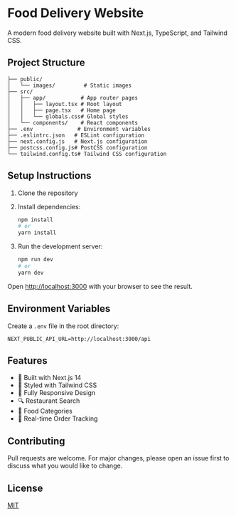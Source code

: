 # Food Delivery Website

A modern food delivery website built with Next.js, TypeScript, and Tailwind CSS.

## Project Structure

```
├── public/
│   └── images/         # Static images
├── src/
│   ├── app/           # App router pages
│   │   ├── layout.tsx # Root layout
│   │   ├── page.tsx   # Home page
│   │   └── globals.css# Global styles
│   └── components/    # React components
├── .env              # Environment variables
├── .eslintrc.json   # ESLint configuration
├── next.config.js   # Next.js configuration
├── postcss.config.js# PostCSS configuration
└── tailwind.config.ts# Tailwind CSS configuration
```

## Setup Instructions

1. Clone the repository
2. Install dependencies:
   ```bash
   npm install
   # or
   yarn install
   ```

3. Run the development server:
   ```bash
   npm run dev
   # or
   yarn dev
   ```

Open [http://localhost:3000](http://localhost:3000) with your browser to see the result.

## Environment Variables

Create a `.env` file in the root directory:

```env
NEXT_PUBLIC_API_URL=http://localhost:3000/api
```

## Features

- 🚀 Built with Next.js 14
- 💅 Styled with Tailwind CSS
- 📱 Fully Responsive Design
- 🔍 Restaurant Search
- 🍔 Food Categories
- 🛵 Real-time Order Tracking

## Contributing

Pull requests are welcome. For major changes, please open an issue first to discuss what you would like to change.

## License

[MIT](https://choosealicense.com/licenses/mit/)

